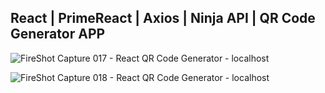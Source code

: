<h2>React | PrimeReact | Axios | Ninja API | QR Code Generator APP</h2>

![FireShot Capture 017 - React QR Code Generator - localhost](https://github.com/seyitbugraerden/React-QRCodeGeneratorApp/assets/154025499/3f8c70e1-3060-4211-b21b-a15ccb931e51)

![FireShot Capture 018 - React QR Code Generator - localhost](https://github.com/seyitbugraerden/React-QRCodeGeneratorApp/assets/154025499/57541186-8352-484f-9c7c-f66ac0fdec69)
